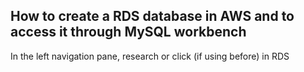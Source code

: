 ## How to create a RDS database in AWS and to access it through MySQL workbench ##

In the left navigation pane, research or click (if using before) in RDS 
